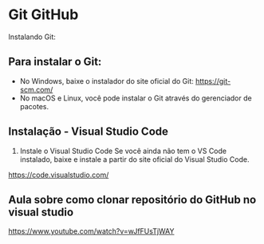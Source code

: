 # Git GitHub

Instalando Git:

## Para instalar o Git:

- No Windows, baixe o instalador do site oficial do Git: https://git-scm.com/
- No macOS e Linux, você pode instalar o Git através do gerenciador de pacotes.

## Instalação - Visual Studio Code 

1. Instale o Visual Studio Code
Se você ainda não tem o VS Code instalado, baixe e instale a partir do site oficial do Visual Studio Code.

https://code.visualstudio.com/

## Aula sobre como clonar repositório do GitHub no visual studio

https://www.youtube.com/watch?v=wJfFUsTjWAY
